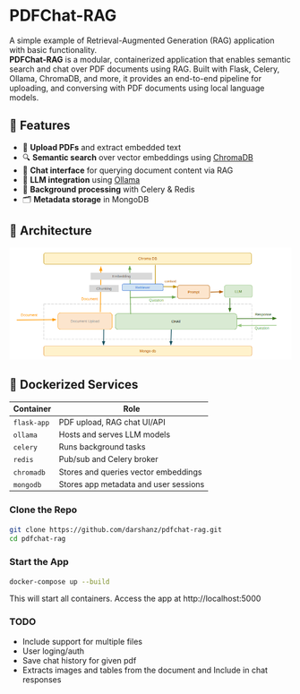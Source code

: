 # PDFChat-RAG

A simple example of Retrieval-Augmented Generation (RAG) application with basic functionality.  
 **PDFChat-RAG** is a modular, containerized application that enables semantic search and chat over PDF documents using RAG. Built with Flask, Celery, Ollama, ChromaDB, and more, it provides an end-to-end pipeline for uploading, and conversing with PDF documents using local language models.


## 🚀 Features

- 📄 **Upload PDFs** and extract embedded text
- 🔍 **Semantic search** over vector embeddings using [ChromaDB](https://www.trychroma.com/)
- 💬 **Chat interface** for querying document content via RAG
- 🧠 **LLM integration** using [Ollama](https://ollama.com/)  
- 🧰 **Background processing** with Celery & Redis
- 🗂️ **Metadata storage** in MongoDB

## 🧱 Architecture

![Overall architecture](architecture.png "Overall Architecture")

 


## 🐳 Dockerized Services

 | Container   | Role                                              |
| ----------- | -------------------------------------------------- |
| `flask-app` | PDF upload, RAG chat UI/API                        |
| `ollama`    | Hosts and serves LLM models                        |
| `celery`    | Runs background tasks  |
| `redis`     | Pub/sub and Celery broker                          |
| `chromadb`  | Stores and queries vector embeddings               |
| `mongodb`   | Stores app metadata and user sessions              |


### Clone the Repo
``` bash
git clone https://github.com/darshanz/pdfchat-rag.git
cd pdfchat-rag
```

### Start the App
``` bash
docker-compose up --build
```
This will start all containers. Access the app at http://localhost:5000


### TODO
- Include support for multiple files
- User loging/auth
- Save chat history for given pdf
- Extracts images and tables from the document and Include in chat responses

